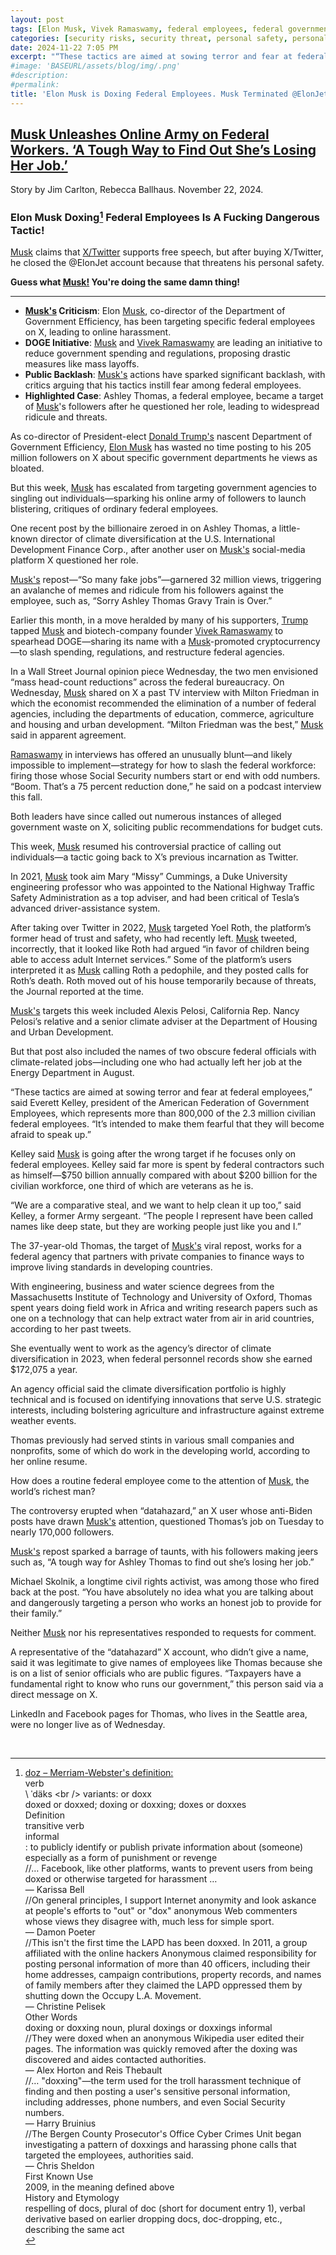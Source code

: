 ```yaml
---
layout: post
tags: [Elon Musk, Vivek Ramaswamy, federal employees, federal government]
categories: [security risks, security threat, personal safety, personal privacy]
date: 2024-11-22 7:05 PM
excerpt: "“These tactics are aimed at sowing terror and fear at federal employees. It’s intended to make them fearful that they will become afraid to speak up. We are a comparative steal, and we want to help clean it up too. The people I represent have been called names like deep state, but they are working people just like you and I.” –  Everett Kelley, president of the American Federation of Government Employees, which represents more than 800,000 of the 2.3 million civilian federal employees and former Army sergeant."
#image: 'BASEURL/assets/blog/img/.png'
#description:
#permalink:
title: 'Elon Musk is Doxing Federal Employees. Musk Terminated @ElonJet for Dox8ng.'
---
```



## [Musk Unleashes Online Army on Federal Workers. ‘A Tough Way to Find Out She’s Losing Her Job.’](https://www.wsj.com/tech/musk-unleashes-online-army-on-federal-workers-a-tough-way-to-find-out-shes-losing-her-job-f57a2e94?mod=RSSMSN)

Story by Jim Carlton, Rebecca Ballhaus. November 22, 2024.

### Elon Musk Doxing[^1] Federal Employees Is A Fucking Dangerous Tactic!

[Musk](https://x.com/elonmusk) claims that [X/Twitter](https:x.com/) supports free speech, but after buying X/Twitter, he closed the @ElonJet account because that threatens his personal safety. 

**Guess what [Musk!](https://x.com/elonmusk) You're doing the same damn thing!**

----

- **[Musk's](https://x.com/elonmusk) Criticism**: Elon [Musk](https://x.com/elonmusk), co-director of the Department of Government Efficiency, has been targeting specific federal employees on X, leading to online harassment.
- **DOGE Initiative**: [Musk](https://x.com/elonmusk) and [Vivek Ramaswamy](https://x.com/vivekgramaswamy) are leading an initiative to reduce government spending and regulations, proposing drastic measures like mass layoffs.
- **Public Backlash**: [Musk's](https://x.com/elonmusk) actions have sparked significant backlash, with critics arguing that his tactics instill fear among federal employees.
- **Highlighted Case**: Ashley Thomas, a federal employee, became a target of [Musk](https://x.com/elonmusk)'s followers after he questioned her role, leading to widespread ridicule and threats.

As co-director of President-elect [Donald Trump's](https://x.com/realdonaldtrump) nascent Department of Government Efficiency, [Elon Musk](https://x.com/elonmusk) has wasted no time posting to his 205 million followers on X about specific government departments he views as bloated.

But this week, [Musk](https://x.com/elonmusk) has escalated from targeting government agencies to singling out individuals—sparking his online army of followers to launch blistering, critiques of ordinary federal employees.

One recent post by the billionaire zeroed in on Ashley Thomas, a little-known director of climate diversification at the U.S. International Development Finance Corp., after another user on [Musk's](https://x.com/elonmusk) social-media platform X questioned her role.

[Musk's](https://x.com/elonmusk) repost—“So many fake jobs”—garnered 32 million views, triggering an avalanche of memes and ridicule from his followers against the employee, such as, “Sorry Ashley Thomas Gravy Train is Over.”

Earlier this month, in a move heralded by many of his supporters, [Trump](https://x.com/realdonaldtrump) tapped [Musk](https://x.com/elonmusk) and biotech-company founder [Vivek Ramaswamy](https://x.com/vivekgramaswamy) to spearhead DOGE—sharing its name with a [Musk](https://x.com/elonmusk)-promoted cryptocurrency—to slash spending, regulations, and restructure federal agencies.

In a Wall Street Journal opinion piece Wednesday, the two men envisioned “mass head-count reductions” across the federal bureaucracy. On Wednesday, [Musk](https://x.com/elonmusk) shared on X a past TV interview with Milton Friedman in which the economist recommended the elimination of a number of federal agencies, including the departments of education, commerce, agriculture and housing and urban development. “Milton Friedman was the best,” [Musk](https://x.com/elonmusk) said in apparent agreement.

[Ramaswamy](https://x.com/vivekgramaswamy) in interviews has offered an unusually blunt—and likely impossible to implement—strategy for how to slash the federal workforce: firing those whose Social Security numbers start or end with odd numbers. “Boom. That’s a 75 percent reduction done,” he said on a podcast interview this fall.

Both leaders have since called out numerous instances of alleged government waste on X, soliciting public recommendations for budget cuts.

This week, [Musk](https://x.com/elonmusk) resumed his controversial practice of calling out individuals—a tactic going back to X’s previous incarnation as Twitter.

In 2021, [Musk](https://x.com/elonmusk) took aim Mary “Missy” Cummings, a Duke University engineering professor who was appointed to the National Highway Traffic Safety Administration as a top adviser, and had been critical of Tesla’s advanced driver-assistance system.

After taking over Twitter in 2022, [Musk](https://x.com/elonmusk) targeted Yoel Roth, the platform’s former head of trust and safety, who had recently left. [Musk](https://x.com/elonmusk) tweeted, incorrectly, that it looked like Roth had argued “in favor of children being able to access adult Internet services.” Some of the platform’s users interpreted it as [Musk](https://x.com/elonmusk) calling Roth a pedophile, and they posted calls for Roth’s death. Roth moved out of his house temporarily because of threats, the Journal reported at the time.

[Musk's](https://x.com/elonmusk) targets this week included Alexis Pelosi, California Rep. Nancy Pelosi’s relative and a senior climate adviser at the Department of Housing and Urban Development.

But that post also included the names of two obscure federal officials with climate-related jobs—including one who had actually left her job at the Energy Department in August.

“These tactics are aimed at sowing terror and fear at federal employees,” said Everett Kelley, president of the American Federation of Government Employees, which represents more than 800,000 of the 2.3 million civilian federal employees. “It’s intended to make them fearful that they will become afraid to speak up.”

Kelley said [Musk](https://x.com/elonmusk) is going after the wrong target if he focuses only on federal employees. Kelley said far more is spent by federal contractors such as himself—$750 billion annually compared with about $200 billion for the civilian workforce, one third of which are veterans as he is.

“We are a comparative steal, and we want to help clean it up too,” said Kelley, a former Army sergeant. “The people I represent have been called names like deep state, but they are working people just like you and I.”

The 37-year-old Thomas, the target of [Musk's](https://x.com/elonmusk) viral repost, works for a federal agency that partners with private companies to finance ways to improve living standards in developing countries.

With engineering, business and water science degrees from the Massachusetts Institute of Technology and University of Oxford, Thomas spent years doing field work in Africa and writing research papers such as one on a technology that can help extract water from air in arid countries, according to her past tweets.

She eventually went to work as the agency’s director of climate diversification in 2023, when federal personnel records show she earned $172,075 a year.

An agency official said the climate diversification portfolio is highly technical and is focused on identifying innovations that serve U.S. strategic interests, including bolstering agriculture and infrastructure against extreme weather events.

Thomas previously had served stints in various small companies and nonprofits, some of which do work in the developing world, according to her online resume.

How does a routine federal employee come to the attention of [Musk](https://x.com/elonmusk), the world’s richest man?

The controversy erupted when “datahazard,” an X user whose anti-Biden posts have drawn [Musk's](https://x.com/elonmusk) attention, questioned Thomas’s job on Tuesday to nearly 170,000 followers.

[Musk's](https://x.com/elonmusk) repost sparked a barrage of taunts, with his followers making jeers such as, “A tough way for Ashley Thomas to find out she’s losing her job.”

Michael Skolnik, a longtime civil rights activist, was among those who fired back at the post. “You have absolutely no idea what you are talking about and dangerously targeting a person who works an honest job to provide for their family.”

Neither [Musk](https://x.com/elonmusk) nor his representatives responded to requests for comment.

A representative of the “datahazard” X account, who didn’t give a name, said it was legitimate to give names of employees like Thomas because she is on a list of senior officials who are public figures. “Taxpayers have a fundamental right to know who runs our government,” this person said via a direct message on X.

LinkedIn and Facebook pages for Thomas, who lives in the Seattle area, were no longer live as of Wednesday.

[^1]:  [doz – Merriam-Webster's definition:](http://www.merriam-webster.com/dictionary/dox)<br />
verb<br />
\ ˈdäks  \<br />
variants: or doxx<br />
doxed or doxxed; dox​ing or dox​xing; dox​es or dox​xes<br />
Definition<br />
transitive ​verb<br />
informal<br />
: to publicly identify or publish private information about (someone) especially as a form of punishment or revenge<br />
//… Facebook, like other platforms, wants to prevent users from being doxed or otherwise targeted for harassment …<br />
— Karissa Bell<br />
//On general principles, I support Internet anonymity and look askance at people's efforts to "out" or "dox" anonymous Web commenters whose views they disagree with, much less for simple sport.<br />
— Damon Poeter<br />
//This isn't the first time the LAPD has been doxxed. In 2011, a group affiliated with the online hackers Anonymous claimed responsibility for posting personal information of more than 40 officers, including their home addresses, campaign contributions, property records, and names of family members after they claimed the LAPD oppressed them by shutting down the Occupy L.A. Movement.<br />
— Christine Pelisek<br />
Other Words<br />
doxing or doxxing noun, plural dox​ings or dox​xings informal<br />
//They were doxed when an anonymous Wikipedia user edited their pages. The information was quickly removed after the doxing was discovered and aides contacted authorities.<br />
— Alex Horton and Reis Thebault<br />
//… "doxxing"—the term used for the troll harassment technique of finding and then posting a user's sensitive personal information, including addresses, phone numbers, and even Social Security numbers.<br />
— Harry Bruinius<br />
//The Bergen County Prosecutor's Office Cyber Crimes Unit began investigating a pattern of doxxings and harassing phone calls that targeted the employees, authorities said.<br />
— Chris Sheldon<br />
First Known Use<br />
2009, in the meaning defined above<br />
History and Etymology<br />
respelling of docs, plural of doc (short for document entry 1), verbal derivative based on earlier dropping docs, doc-dropping, etc., describing the same act<br />
<br />
